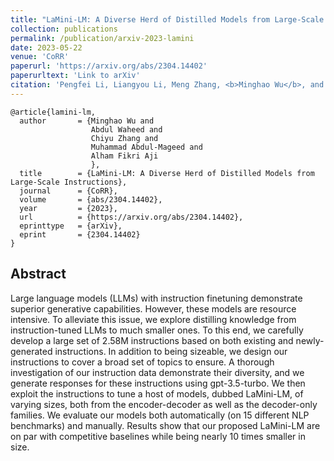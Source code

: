 ```yaml
---
title: "LaMini-LM: A Diverse Herd of Distilled Models from Large-Scale Instructions"
collection: publications
permalink: /publication/arxiv-2023-lamini
date: 2023-05-22
venue: 'CoRR'
paperurl: 'https://arxiv.org/abs/2304.14402'
paperurltext: 'Link to arXiv'
citation: 'Pengfei Li, Liangyou Li, Meng Zhang, <b>Minghao Wu</b>, and Qun Liu. 2022. <a href="http://minghao-wu.github.io/files/papers/lamini_arxiv_2023.pdf"><u>LaMini-LM: A Diverse Herd of Distilled Models from Large-Scale Instructions</u></a>. In <i>CoRR</i>, abs/2304.14402.'
---
```


```
@article{lamini-lm,
  author       = {Minghao Wu and
                  Abdul Waheed and
                  Chiyu Zhang and
                  Muhammad Abdul-Mageed and
                  Alham Fikri Aji
                  },
  title        = {LaMini-LM: A Diverse Herd of Distilled Models from Large-Scale Instructions},
  journal      = {CoRR},
  volume       = {abs/2304.14402},
  year         = {2023},
  url          = {https://arxiv.org/abs/2304.14402},
  eprinttype   = {arXiv},
  eprint       = {2304.14402}
}
```

## Abstract
Large language models (LLMs) with instruction finetuning demonstrate superior generative capabilities. However, these models are resource intensive. To alleviate this issue, we explore distilling knowledge from instruction-tuned LLMs to much smaller ones. To this end, we carefully develop a large set of 2.58M instructions based on both existing and newly-generated instructions. In addition to being sizeable, we design our instructions to cover a broad set of topics to ensure. A thorough investigation of our instruction data demonstrate their diversity, and we generate responses for these instructions using gpt-3.5-turbo. We then exploit the instructions to tune a host of models, dubbed LaMini-LM, of varying sizes, both from the encoder-decoder as well as the decoder-only families. We evaluate our models both automatically (on 15 different NLP benchmarks) and manually. Results show that our proposed LaMini-LM are on par with competitive baselines while being nearly 10 times smaller in size.